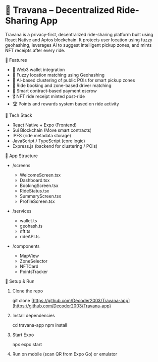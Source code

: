 # 🚖 Travana – Decentralized Ride-Sharing App

Travana is a privacy-first, decentralized ride-sharing platform built using React Native and Aptos blockchain. It protects user location using fuzzy geohashing, leverages AI to suggest intelligent pickup zones, and mints NFT receipts after every ride.

📱 Features

- 🔐 Web3 wallet integration
- 📍 Fuzzy location matching using Geohashing
- 🧠 AI-based clustering of public POIs for smart pickup zones
- 🚕 Ride booking and zone-based driver matching
- 🧾 Smart contract-based payment escrow
- 🎖️ NFT ride receipt minted post-ride
- 🏆 Points and rewards system based on ride activity

🧱 Tech Stack

- React Native + Expo (Frontend)
- Sui Blockchain (Move smart contracts)
- IPFS (ride metadata storage)
- JavaScript / TypeScript (core logic)
- Express.js (backend for clustering / POIs)

📂 App Structure

- /screens

  - WelcomeScreen.tsx
  - Dashboard.tsx
  - BookingScreen.tsx
  - RideStatus.tsx
  - SummaryScreen.tsx
  - ProfileScreen.tsx

- /services

  - wallet.ts
  - geohash.ts
  - nft.ts
  - rideAPI.ts

- /components

  - MapView
  - ZoneSelector
  - NFTCard
  - PointsTracker

🔧 Setup & Run

1. Clone the repo

   git clone [https://github.com/Decoder2003/Travana-app](https://github.com/Decoder2003/Travana-app)

2. Install dependencies

   cd travana-app
   npm install

3. Start Expo

   npx expo start

4. Run on mobile (scan QR from Expo Go) or emulator
